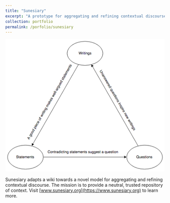 ```yaml
---
title: "Sunesiary"
excerpt: "A prototype for aggregating and refining contextual discourse<br/><img src='/images/sunesiary.png'>"
collection: portfolio
permalink: /porfolio/sunesiary
---
```


<img src='/images/sunesiary.png'><br/>

Sunesiary adapts a wiki towards a novel model for aggregating and refining contextual discourse.  The mission is to provide a neutral, trusted repository of context.  Visit [www.sunesiary.org](https://www.sunesiary.org) to learn more.
